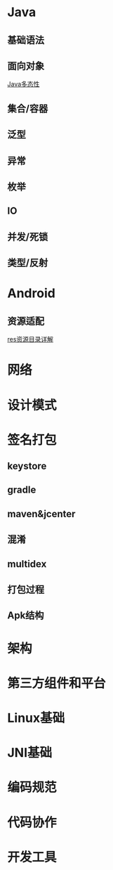 # Java

## 基础语法

## 面向对象

[Java多态性](https://github.com/czhzero/skill_tree/blob/master/android/article/Java多态.md)

## 集合/容器

## 泛型

## 异常

## 枚举

## IO

## 并发/死锁

## 类型/反射

# Android

## 资源适配

[res资源目录详解](https://github.com/czhzero/skill_tree/blob/master/android/article/res资源目录详解.md)



# 网络

# 设计模式

# 签名打包

## keystore

## gradle

## maven&jcenter

## 混淆

## multidex

## 打包过程

## Apk结构

# 架构

# 第三方组件和平台

# Linux基础

# JNI基础

# 编码规范

# 代码协作

# 开发工具





